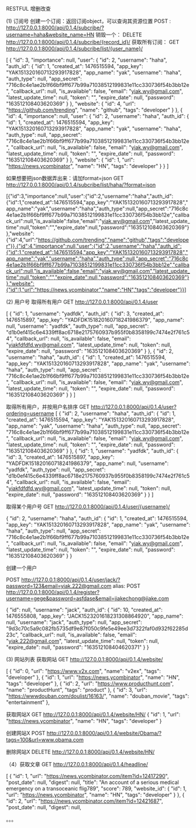 RESTFUL 增删改查

(1) 订阅号
创建一个订阅：返回订阅object，可以查询其资源位置
POST : http://127.0.0.1:8000/api/0.1.4/subcribe/?username=haha&website_name=HN
销毁一个：
DELETE http://127.0.0.1:8000/api/0.1.4/subcribe/{record_id}/
获取所有订阅：
GET http://127.0.0.1:8000/api/0.1.4/subcribe/list/{user_name}/

[
    {
        "id": 3,
        "importance": null,
        "user": {
            "id": 2,
            "username": "haha",
            "auth_id": {
                "id": 1,
                "created_at": 1476515594,
                "app_key": "YAK151320160713293917828",
                "app_name": "yak",
                "username": "haha",
                "auth_type": null,
                "app_secret": "716c8c4e1ae2b1f66bf9ff677b99a71038512199831e11cc330736f54b3bb12e",
                "callback_url": null,
                "is_available": false,
                "email": "yiak.wy@gmail.com",
                "latest_update_time": null,
                "token": "",
                "expire_date": null,
                "password": "163512108403620369"
            }
        },
        "website": {
            "id": 4,
            "url": "https://github.com/trending",
            "name": "github",
            "tags": "developer"
        }
    },
    {
        "id": 4,
        "importance": null,
        "user": {
            "id": 2,
            "username": "haha",
            "auth_id": {
                "id": 1,
                "created_at": 1476515594,
                "app_key": "YAK151320160713293917828",
                "app_name": "yak",
                "username": "haha",
                "auth_type": null,
                "app_secret": "716c8c4e1ae2b1f66bf9ff677b99a71038512199831e11cc330736f54b3bb12e",
                "callback_url": null,
                "is_available": false,
                "email": "yiak.wy@gmail.com",
                "latest_update_time": null,
                "token": "",
                "expire_date": null,
                "password": "163512108403620369"
            }
        },
        "website": {
            "id": 1,
            "url": "https://news.ycombinator",
            "name": "HN",
            "tags": "developer"
        }
    }
]

如果想要把json数据弄出来：请加format=json
GET http://127.0.0.1:8000/api/0.1.4/subcribe/list/haha/?format=json

[{"id":3,"importance":null,"user":{"id":2,"username":"haha","auth_id":{"id":1,"created_at":1476515594,"app_key":"YAK151320160713293917828","app_name":"yak","username":"haha","auth_type":null,"app_secret":"716c8c4e1ae2b1f66bf9ff677b99a71038512199831e11cc330736f54b3bb12e","callback_url":null,"is_available":false,"email":"yiak.wy@gmail.com","latest_update_time":null,"token":"","expire_date":null,"password":"163512108403620369"}},"website":{"id":4,"url":"https://github.com/trending","name":"github","tags":"developer"}},{"id":4,"importance":null,"user":{"id":2,"username":"haha","auth_id":{"id":1,"created_at":1476515594,"app_key":"YAK151320160713293917828","app_name":"yak","username":"haha","auth_type":null,"app_secret":"716c8c4e1ae2b1f66bf9ff677b99a71038512199831e11cc330736f54b3bb12e","callback_url":null,"is_available":false,"email":"yiak.wy@gmail.com","latest_update_time":null,"token":"","expire_date":null,"password":"163512108403620369"}},"website":{"id":1,"url":"https://news.ycombinator","name":"HN","tags":"developer"}}]

(2) 用户号
取得所有用户
GET http://127.0.0.1:8000/api/0.1.4/user

[
  {
    "id": 1,
    "username": "yadfdk",
    "auth_id": {
      "id": 3,
      "created_at": 1476515897,
      "app_key": "YADFDK151820160718241986379",
      "app_name": null,
      "username": "yadfdk",
      "auth_type": null,
      "app_secret": "d1b0ef415c6e4339ff8ac6718e2175760937b955f0b8358199c7474e2f761c54",
      "callback_url": null,
      "is_available": false,
      "email": "yiakfdfdfd.wy@gmail.com",
      "latest_update_time": null,
      "token": null,
      "expire_date": null,
      "password": "163512108403620369"
    }
  },
  {
    "id": 2,
    "username": "haha",
    "auth_id": {
      "id": 1,
      "created_at": 1476515594,
      "app_key": "YAK151320160713293917828",
      "app_name": "yak",
      "username": "haha",
      "auth_type": null,
      "app_secret": "716c8c4e1ae2b1f66bf9ff677b99a71038512199831e11cc330736f54b3bb12e",
      "callback_url": null,
      "is_available": false,
      "email": "yiak.wy@gmail.com",
      "latest_update_time": null,
      "token": "",
      "expire_date": null,
      "password": "163512108403620369"
    }
  }
]

取得所有用户，并按用户名排序
GET http://127.0.0.1:8000/api/0.1.4/user?ordering=username
[
  {
    "id": 2,
    "username": "haha",
    "auth_id": {
      "id": 1,
      "created_at": 1476515594,
      "app_key": "YAK151320160713293917828",
      "app_name": "yak",
      "username": "haha",
      "auth_type": null,
      "app_secret": "716c8c4e1ae2b1f66bf9ff677b99a71038512199831e11cc330736f54b3bb12e",
      "callback_url": null,
      "is_available": false,
      "email": "yiak.wy@gmail.com",
      "latest_update_time": null,
      "token": "",
      "expire_date": null,
      "password": "163512108403620369"
    }
  },
  {
    "id": 1,
    "username": "yadfdk",
    "auth_id": {
      "id": 3,
      "created_at": 1476515897,
      "app_key": "YADFDK151820160718241986379",
      "app_name": null,
      "username": "yadfdk",
      "auth_type": null,
      "app_secret": "d1b0ef415c6e4339ff8ac6718e2175760937b955f0b8358199c7474e2f761c54",
      "callback_url": null,
      "is_available": false,
      "email": "yiakfdfdfd.wy@gmail.com",
      "latest_update_time": null,
      "token": null,
      "expire_date": null,
      "password": "163512108403620369"
    }
  }
]

取得某个用户号
GET http://127.0.0.1:8000/api/0.1.4/user/{username}/

{
  "id": 2,
  "username": "haha",
  "auth_id": {
    "id": 1,
    "created_at": 1476515594,
    "app_key": "YAK151320160713293917828",
    "app_name": "yak",
    "username": "haha",
    "auth_type": null,
    "app_secret": "716c8c4e1ae2b1f66bf9ff677b99a71038512199831e11cc330736f54b3bb12e",
    "callback_url": null,
    "is_available": false,
    "email": "yiak.wy@gmail.com",
    "latest_update_time": null,
    "token": "",
    "expire_date": null,
    "password": "163512108403620369"
  }
}

创建一个用户

POST http://127.0.0.1:8000/api/0.1.4/user/jack/?password=123&email=yiak.222@gmail.com
alias: 
POST http://127.0.0.1:8000/api/0.1.4/register?username=gege&password=asfdase&email=jiakechong@jiake.com

{
  "id": null,
  "username": "jack",
  "auth_id": {
    "id": 10,
    "created_at": 1476555808,
    "app_key": "JACK1523201618231308864920",
    "app_name": null,
    "username": "jack",
    "auth_type": null,
    "app_secret": "9d3c70c5a9c082fb5735df9e87f050c9fe5e49ee3d7322faf0d932f62285d23c",
    "callback_url": null,
    "is_available": false,
    "email": "yiak.222@gmail.com",
    "latest_update_time": null,
    "token": null,
    "expire_date": null,
    "password": "163512108404620371"
  }
}


(3) 网站列表
获取网站
GET http://127.0.0.1:8000/api/0.1.4/website/

[
    {
        "id": 0,
        "url": "https://www.v2x.com",
        "name": "v2ex",
        "tags": "developer"
    },
    {
        "id": 1,
        "url": "https://news.ycombinator",
        "name": "HN",
        "tags": "developer"
    },
    {
        "id": 2,
        "url": "https://www.producthunt.com",
        "name": "productHunt",
        "tags": "product"
    },
    {
        "id": 3,
        "url": "https://wwwdouban.com/doulist/16163/",
        "name": "douban_movie",
        "tags": "entertainment"
    },
	
获取网站X
GET http://127.0.0.1:8000/api/0.1.4/website/HN/
{
    "id": 1,
    "url": "https://news.ycombinator",
    "name": "HN",
    "tags": "developer"
}

创建网站X
POST http://127.0.0.1:8000/api/0.1.4/website/Obama/?tags=100&url=www.obama.com

删除网站X
DELETE http://127.0.0.1:8000/api/0.1.4/website/HN/

（4）获取文章
GET http://127.0.0.1:8000/api/0.1.4/headline/

[
    {
        "id": 1,
        "url": "https://news.ycombinator.com/item?id=12417290",
        "post_date": null,
        "digest": null,
        "title": "An account of a serious medical emergency on a transoceanic flig789",
        "score": 789,
        "website_id": {
            "id": 1,
            "url": "https://news.ycombinator",
            "name": "HN",
            "tags": "developer"
        }
    },
    {
        "id": 2,
        "url": "https://news.ycombinator.com/item?id=12421687",
        "post_date": null,
        "digest": null,
		
		
。。。
